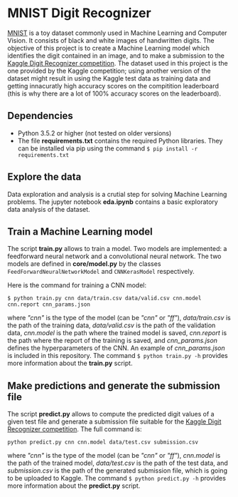 # MNIST Digit Recognizer
[MNIST](http://yann.lecun.com/exdb/mnist/) is a toy dataset commonly used in Machine Learning and Computer Vision. It consists of black and white images of handwritten digits. The objective of this project is to create a Machine Learning model which identifies the digit contained in an image, and to make a submission to the [Kaggle Digit Recognizer competition](https://www.kaggle.com/c/digit-recognizer). The dataset used in this project is the one provided by the Kaggle competition; using another version of the dataset might result in using the Kaggle test data as training data and getting innacuratly high accuracy scores on the compitition leaderboard (this is why there are a lot of 100% accuracy scores on the leaderboard).

## Dependencies
 - Python 3.5.2 or higher (not tested on older versions)
 - The file **requirements.txt** contains the required Python libraries. They can be installed via pip using the command `$ pip install -r requirements.txt`

## Explore the data
Data exploration and analysis is a crutial step for solving Machine Learning problems. The jupyter notebook **eda.ipynb** contains a basic exploratory data analysis of the dataset.

## Train a Machine Learning model
The script **train.py** allows to train a model. Two models are implemented: a feedforward neural network and a convolutional neural network. The two models are defined in **core/model.py** by the classes `FeedForwardNeuralNetworkModel` and `CNNKerasModel` respectively.

Here is the command for training a CNN model:

    $ python train.py cnn data/train.csv data/valid.csv cnn.model cnn.report cnn_params.json

where *"cnn"* is the type of the model (can be *"cnn"* or *"ff"*), *data/train.csv* is the path of the training data, *data/valid.csv* is the path of the validation data, *cnn.model* is the path where the trained model is saved, *cnn.report* is the path where the report of the training is saved, and *cnn_params.json* defines the hyperparameters of the CNN. An example of *cnn_params.json* is included in this repository.
The command `$ python train.py -h` provides more information about the **train.py** script.

## Make predictions and generate the submission file
The script **predict.py** allows to compute the predicted digit values of a given test file and generate a submission file suitable for the [Kaggle Digit Recognizer competition](https://www.kaggle.com/c/digit-recognizer). The full command is:
```
python predict.py cnn cnn.model data/test.csv submission.csv
```
where *"cnn"* is the type of the model (can be *"cnn"* or *"ff"*), *cnn.model* is the path of the trained model, *data/test.csv* is the path of the test data, and *submission.csv* is the path of the generated submission file, which is going to be uploaded to Kaggle.
The command `$ python predict.py -h` provides more information about the **predict.py** script.